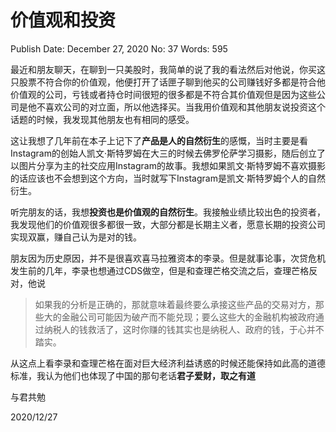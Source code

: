 # 价值观和投资

Publish Date: December 27, 2020
No: 37
Words: 595

最近和朋友聊天，在聊到一只美股时，我简单的说了我的看法然后对他说，你买这只股票不符合你的价值观，他便打开了话匣子聊到他买的公司赚钱好多都是符合他价值观的公司，亏钱或者持仓时间很短的很多都是不符合其价值观但是因为这些公司是他不喜欢公司的对立面，所以他选择买。当我用价值观和其他朋友说投资这个话题的时候，我发现其他朋友也有相同的感受。

这让我想了几年前在本子上记下了**产品是人的自然衍生**的感慨，当时主要是看Instagram的创始人凯文·斯特罗姆在大三的时候去佛罗伦萨学习摄影，随后创立了以图片分享为主的社交应用Instagram的故事。我想如果凯文·斯特罗姆不喜欢摄影的话应该也不会想到这个方向，当时就写下Instagram是凯文·斯特罗姆个人的自然衍生。

听完朋友的话，我想**投资也是价值观的自然衍生**。我接触业绩比较出色的投资者，我发现他们的价值观很多都很一致，大部分都是长期主义者，愿意长期的投资公司实现双赢，赚自己认为是对的钱。

朋友因为历史原因，并不是很喜欢喜马拉雅资本的李录。但是就事论事，次贷危机发生前的几年，李录也想通过CDS做空，但是和查理芒格交流之后，查理芒格反对，他说

> 如果我的分析是正确的，那就意味着最终要么承接这些产品的交易对方，那些大的金融公司可能因为破产而不能兑现；要么这些大的金融机构被政府通过纳税人的钱救活了，这时你赚的钱其实也是纳税人、政府的钱，于心并不踏实。
> 

从这点上看李录和查理芒格在面对巨大经济利益诱惑的时候还能保持如此高的道德标准，我认为他们也体现了中国的那句老话**君子爱财，取之有道**

与君共勉

2020/12/27